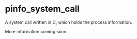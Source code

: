 # pinfo_system_call

A system call written in C, which holds the process information.

More information coming soon.
